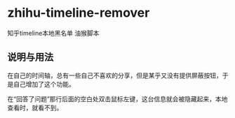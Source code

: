 # zhihu-timeline-remover
知乎timeline本地黑名单 油猴脚本

## 说明与用法
在自己的时间轴，总有一些自己不喜欢的分享，但是某乎又没有提供屏蔽按钮，于是自己增加了这个功能。

在“回答了问题”那行后面的空白处双击鼠标左键，这台信息就会被隐藏起来，本地查看时，就看不到。
